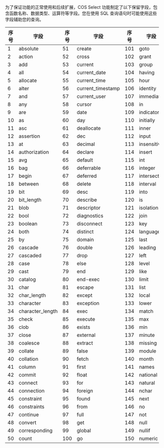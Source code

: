 

为了保证功能的正常使用和后续扩展，COS Select 功能制定了以下保留字段，包含函数名称、数据类型、运算符等字段。您在使用 SQL 查询语句时可能使用这些字段辅助您的查询。

| 序号 | 字段             | 序号 | 字段              | 序号 | 字段        | 序号 | 字段         | 序号 | 字段            |
| ---- | ---------------- | ---- | ----------------- | ---- | ----------- | ---- | ------------ | ---- | --------------- |
| 1    | absolute         | 51   | create            | 101  | goto        | 151  | octet_length | 201  | struct          |
| 2    | action           | 52   | cross             | 102  | grant       | 152  | of           | 202  | substring       |
| 3    | add              | 53   | current           | 103  | group       | 153  | on           | 203  | sum             |
| 4    | all              | 54   | current_date      | 104  | having      | 154  | only         | 204  | symbol          |
| 5    | allocate         | 55   | current_time      | 105  | hour        | 155  | open         | 205  | system_user     |
| 6    | alter            | 56   | current_timestamp | 106  | identity    | 156  | option       | 206  | table           |
| 7    | and              | 57   | current_user      | 107  | immediate   | 157  | or           | 207  | temporary       |
| 8    | any              | 58   | cursor            | 108  | in          | 158  | order        | 208  | then            |
| 9    | are              | 59   | date              | 109  | indicator   | 159  | outer        | 209  | time            |
| 10   | as               | 60   | day               | 110  | initially   | 160  | output       | 210  | timestamp       |
| 11   | asc              | 61   | deallocate        | 111  | inner       | 161  | overlaps     | 211  | timezone_hour   |
| 12   | assertion        | 62   | dec               | 112  | input       | 162  | pad          | 212  | timezone_minute |
| 13   | at               | 63   | decimal           | 113  | insensitive | 163  | partial      | 213  | to              |
| 14   | authorization    | 64   | declare           | 114  | insert      | 164  | pivot        | 214  | trailing        |
| 15   | avg              | 65   | default           | 115  | int         | 165  | position     | 215  | transaction     |
| 16   | bag              | 66   | deferrable        | 116  | integer     | 166  | precision    | 216  | translate       |
| 17   | begin            | 67   | deferred          | 117  | intersect   | 167  | prepare      | 217  | translation     |
| 18   | between          | 68   | delete            | 118  | interval    | 168  | preserve     | 218  | trim            |
| 19   | bit              | 69   | desc              | 119  | into        | 169  | primary      | 219  | true            |
| 20   | bit_length       | 70   | describe          | 120  | is          | 170  | prior        | 220  | tuple           |
| 21   | blob             | 71   | descriptor        | 121  | isolation   | 171  | privileges   | 221  | union           |
| 22   | bool             | 72   | diagnostics       | 122  | join        | 172  | procedure    | 222  | unique          |
| 23   | boolean          | 73   | disconnect        | 123  | key         | 173  | public       | 223  | unknown         |
| 24   | both             | 74   | distinct          | 124  | language    | 174  | read         | 224  | unpivot         |
| 25   | by               | 75   | domain            | 125  | last        | 175  | real         | 225  | update          |
| 26   | cascade          | 76   | double            | 126  | leading     | 176  | references   | 226  | upper           |
| 27   | cascaded         | 77   | drop              | 127  | left        | 177  | relative     | 227  | usage           |
| 28   | case             | 78   | else              | 128  | level       | 178  | restrict     | 228  | user            |
| 29   | cast             | 79   | end               | 129  | like        | 179  | revoke       | 229  | using           |
| 30   | catalog          | 80   | end-exec          | 130  | limit       | 180  | right        | 230  | value           |
| 31   | char             | 81   | escape            | 131  | list        | 181  | rollback     | 231  | values          |
| 32   | char_length      | 82   | except            | 132  | local       | 182  | rows         | 232  | varchar         |
| 33   | character        | 83   | exception         | 133  | lower       | 183  | schema       | 233  | varying         |
| 34   | character_length | 84   | exec              | 134  | match       | 184  | scroll       | 234  | view            |
| 35   | check            | 85   | execute           | 135  | max         | 185  | second       | 235  | when            |
| 36   | clob             | 86   | exists            | 136  | min         | 186  | section      | 236  | whenever        |
| 37   | close            | 87   | external          | 137  | minute      | 187  | select       | 237  | where           |
| 38   | coalesce         | 88   | extract           | 138  | missing     | 188  | session      | 238  | with            |
| 39   | collate          | 89   | false             | 139  | module      | 189  | session_user | 239  | work            |
| 40   | collation        | 90   | fetch             | 140  | month       | 190  | set          | 240  | write           |
| 41   | column           | 91   | first             | 141  | names       | 191  | sexp         | 241  | year            |
| 42   | commit           | 92   | float             | 142  | national    | 192  | size         | 242  | zone            |
| 43   | connect          | 93   | for               | 143  | natural     | 193  | smallint     |    -  |           -      |
| 44   | connection       | 94   | foreign           | 144  | nchar       | 194  | some         |   -   |       -          |
| 45   | constraint       | 95   | found             | 145  | next        | 195  | space        |   -   |        -         |
| 46   | constraints      | 96   | from              | 146  | no          | 196  | sql          |     - |          -       |
| 47   | continue         | 97   | full              | 147  | not         | 197  | sqlcode      |  -    |       -          |
| 48   | convert          | 98   | get               | 148  | null        | 198  | sqlerror     |    -  |             -    |
| 49   | corresponding    | 99   | global            | 149  | nullif      | 199  | sqlstate     |   -   |        -         |
| 50   | count            | 100  | go                | 150  | numeric     | 200  | string       |    -  |      -           |

